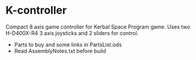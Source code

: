# K-controller
Compact 8 axis game controller for Kerbal Space Program game. Uses two H-D400X-R4 3 axis joysticks and 2 sliders for control.





* Parts to buy and some links in PartsList.ods
* Read AssemblyNotes.txt before build
